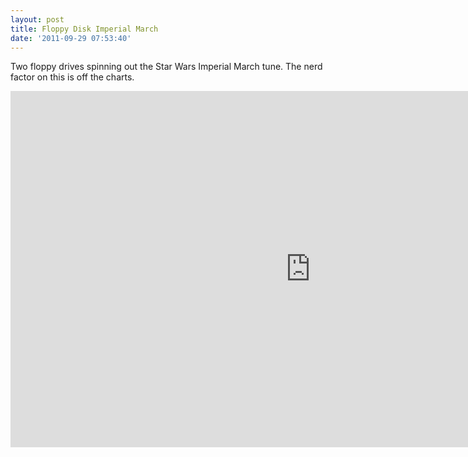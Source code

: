```yaml
---
layout: post
title: Floppy Disk Imperial March
date: '2011-09-29 07:53:40'
---
```


Two floppy drives spinning out the Star Wars Imperial March tune. The nerd factor on this is off the charts.

<iframe allowfullscreen="true" class="youtube-player" height="570" src="https://www.youtube.com/embed/yHJOz_y9rZE?version=3&amp;rel=1&amp;fs=1&amp;autohide=2&amp;showsearch=0&amp;showinfo=1&amp;iv_load_policy=1&amp;wmode=transparent" style="border:0;" type="text/html" width="960"></iframe>